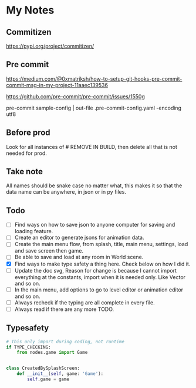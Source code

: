 # My Notes

## Commitizen

https://pypi.org/project/commitizen/

## Pre commit

https://medium.com/@0xmatriksh/how-to-setup-git-hooks-pre-commit-commit-msg-in-my-project-11aaec139536

https://github.com/pre-commit/pre-commit/issues/1550g

pre-commit sample-config | out-file .pre-commit-config.yaml -encoding utf8

## Before prod

Look for all instances of # REMOVE IN BUILD, then delete all that is not needed for prod.

## Take note

All names should be snake case no matter what, this makes it so that the data name can be anywhere, in json or in py files.

## Todo

- [ ] Find ways on how to save json to anyone computer for saving and loading feature.
- [ ] Create an editor to generate jsons for animation data.
- [ ] Create the main menu flow, from splash, title, main menu, settings, load and save screen then game.
- [ ] Be able to save and load at any room in World scene.
- [x] Find ways to make type safety a thing here. Check below on how I did it.
- [ ] Update the doc svg, Reason for change is because I cannot import everything at the constants, import when it is needed only. Like Vector and so on.
- [ ] In the main menu, add options to go to level editor or animation editor and so on.
- [ ] Always recheck if the typing are all complete in every file.
- [ ] Always read if there are any more TODO.

## Typesafety

```py
# This only import during coding, not runtime
if TYPE_CHECKING:
    from nodes.game import Game


class CreatedBySplashScreen:
    def __init__(self, game: 'Game'):
        self.game = game
```
